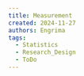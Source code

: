 ```yaml
---
title: Measurement
created: 2024-11-27
authors: Engrima
tags:
  - Statistics
  - Research_Design
  - ToDo
---
```

